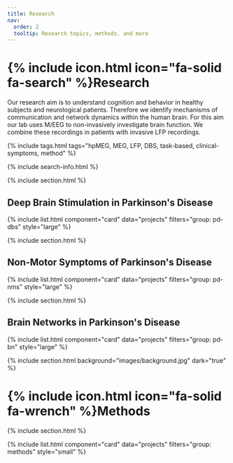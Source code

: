 ```yaml
---
title: Research
nav:
  order: 2
  tooltip: Research topics, methods, and more
---
```


# {% include icon.html icon="fa-solid fa-search" %}Research

Our research aim is to understand cognition and behavior in healthy subjects and neurological patients. Therefore we identify mechanisms of communication and network dynamics within the human brain.  For this aim our lab uses M/EEG to non-invasively investigate brain function. We combine these recordings in patients with invasive LFP recordings.

{% include tags.html tags="hpMEG, MEG, LFP, DBS, task-based, clinical-symptoms, method" %}

{% include search-info.html %}

{% include section.html %}

## Deep Brain Stimulation in Parkinson's Disease

{% include list.html component="card" data="projects" filters="group: pd-dbs" style="large" %}

{% include section.html %}

## Non-Motor Symptoms of Parkinson's Disease

{% include list.html component="card" data="projects" filters="group: pd-nms" style="large" %}

{% include section.html %}

## Brain Networks in Parkinson's Disease

{% include list.html component="card" data="projects" filters="group: pd-bn" style="large" %}

{% include section.html background="images/background.jpg" dark="true" %}

# {% include icon.html icon="fa-solid fa-wrench" %}Methods

{% include section.html %}

{% include list.html component="card" data="projects" filters="group: methods" style="small" %}

